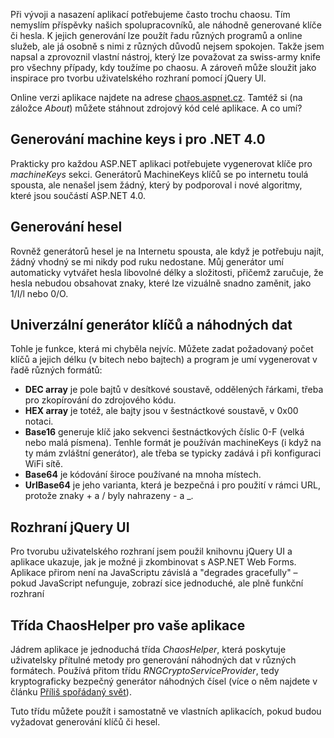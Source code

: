<!-- dcterms:identifier = aspnetcz#312 -->
<!-- dcterms:title = ASP.NET Chaos Generator: machine keys, klíče, hesla dle libosti -->
<!-- dcterms:abstract = Při vývoji a nasazení aplikací potřebujeme často trochu chaosu. Tím nemyslím příspěvky našich spolupracovníků, ale náhodně generované klíče či hesla. K jejich generování lze použít řadu různých programů a online služeb, ale já osobně s nimi z různých důvodů nejsem spokojen. Takže jsem napsal a zprovoznil vlastní nástroj, který lze považovat za swiss-army knife pro všechny případy, kdy toužíme po chaosu. A zároveň může sloužit jako inspirace pro tvorbu uživatelského rozhraní pomocí jQuery UI. -->
<!-- np9:categoryId = 7 -->
<!-- x4w:category = Software -->
<!-- np9:authorId = 1 -->
<!-- np9:authorEmail = michal.valasek@altairis.cz -->
<!-- dcterms:creator = Michal Altair Valášek -->
<!-- dcterms:created = 2010-12-31T06:11:35.61+01:00 -->
<!-- dcterms:dateSubmitted = 2010-12-31T06:23:06.157+01:00 -->
<!-- dcterms:dateAccepted = 2010-12-31T06:24:39.92+01:00 -->
<!-- x4w:pictureWidth = 150 -->
<!-- x4w:pictureHeight = 150 -->
<!-- x4w:pictureUrl = /perex-pictures/20101231-asp-net-chaos-generator-machine-keys-klice-hesla-dle-libosti.png -->

Při vývoji a nasazení aplikací potřebujeme často trochu chaosu. Tím nemyslím příspěvky našich spolupracovníků, ale náhodně generované klíče či hesla. K jejich generování lze použít řadu různých programů a online služeb, ale já osobně s nimi z různých důvodů nejsem spokojen. Takže jsem napsal a zprovoznil vlastní nástroj, který lze považovat za swiss-army knife pro všechny případy, kdy toužíme po chaosu. A zároveň může sloužit jako inspirace pro tvorbu uživatelského rozhraní pomocí jQuery UI.

Online verzi aplikace najdete na adrese [chaos.aspnet.cz](http://chaos.aspnet.cz). Tamtéž si (na záložce *About*) můžete stáhnout zdrojový kód celé aplikace. A co umí?

## Generování machine keys i pro .NET 4.0

Prakticky pro každou ASP.NET aplikaci potřebujete vygenerovat klíče pro *machineKeys* sekci. Generátorů MachineKeys klíčů se po internetu toulá spousta, ale nenašel jsem žádný, který by podporoval i nové algoritmy, které jsou součástí ASP.NET 4.0.

## Generování hesel

Rovněž generátorů hesel je na Internetu spousta, ale když je potřebuju najít, žádný vhodný se mi nikdy pod ruku nedostane. Můj generátor umí automaticky vytvářet hesla libovolné délky a složitosti, přičemž zaručuje, že hesla nebudou obsahovat znaky, které lze vizuálně snadno zaměnit, jako 1/I/l nebo 0/O.

## Univerzální generátor klíčů a náhodných dat

Tohle je funkce, která mi chyběla nejvíc. Můžete zadat požadovaný počet klíčů a jejich délku (v bitech nebo bajtech) a program je umí vygenerovat v řadě různých formátů:

*   **DEC array** je pole bajtů v desítkové soustavě, oddělených řárkami, třeba pro zkopírování do zdrojového kódu. 
*   **HEX array** je totéž, ale bajty jsou v šestnáctkové soustavě, v 0x00 notaci. 
*   **Base16** generuje klíč jako sekvenci šestnáctkových číslic 0-F (velká nebo malá písmena). Tenhle formát je používán machineKeys (i když na ty mám zvláštní generátor), ale třeba se typicky zadává i při konfiguraci WiFi sítě. 
*   **Base64** je kódování široce používané na mnoha místech. 
*   **UrlBase64** je jeho varianta, která je bezpečná i pro použití v rámci URL, protože znaky + a / byly nahrazeny - a _.  

## Rozhraní jQuery UI

Pro tvorubu uživatelského rozhraní jsem použil knihovnu jQuery UI a aplikace ukazuje, jak je možné ji zkombinovat s ASP.NET Web Forms. Aplikace přirom není na JavaScriptu závislá a "degrades gracefully" – pokud JavaScript nefunguje, zobrazí sice jednoduché, ale plně funkční rozhraní

## Třída ChaosHelper pro vaše aplikace

Jádrem aplikace je jednoduchá třída *ChaosHelper*, která poskytuje uživatelsky přítulné metody pro generování náhodných dat v různých formátech. Používá přitom třídu *RNGCryptoServiceProvider*, tedy kryptograficky bezpečný generátor náhodných čísel (více o něm najdete v článku [Příliš spořádaný svět](http://www.aspnet.cz/articles/142-prilis-sporadany-svet)).

Tuto třídu můžete použít i samostatně ve vlastních aplikacích, pokud budou vyžadovat generování klíčů či hesel.